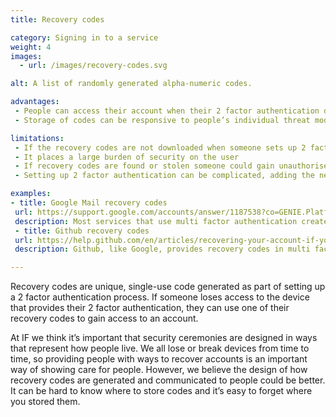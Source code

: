```yaml
---
title: Recovery codes

category: Signing in to a service
weight: 4
images:
  - url: /images/recovery-codes.svg

alt: A list of randomly generated alpha-numeric codes.

advantages:
 - People can access their account when their 2 factor authentication device is lost or broken
 - Storage of codes can be responsive to people’s individual threat models, for example codes can be stored in a password manager or printed

limitations:
 - If the recovery codes are not downloaded when someone sets up 2 factor authentication, or the codes are lost, the account cannot be recovered
 - It places a large burden of security on the user
 - If recovery codes are found or stolen someone could gain unauthorised access to an account
 - Setting up 2 factor authentication can be complicated, adding the need to create and store recovery codes may add to the complexity for some people

examples:
- title: Google Mail recovery codes
 url: https://support.google.com/accounts/answer/1187538?co=GENIE.Platform%3DDesktop&hl=en
 description: Most services that use multi factor authentication create recovery codes for use when the other factor is unavailable.
 - title: Github recovery codes
 url: https://help.github.com/en/articles/recovering-your-account-if-you-lose-your-2fa-credentials
 description: Github, like Google, provides recovery codes in multi factor authentication. Many other services do this as well, such as LastPass.

---
```


Recovery codes are unique, single-use code generated as part of setting up a 2 factor authentication process. If someone loses access to the device that provides their 2 factor authentication, they can use one of their recovery codes to gain access to an account.

At IF we think it’s important that security ceremonies are designed in ways that represent how people live. We all lose or break devices from time to time, so providing people with ways to recover accounts is an important way of showing care for people. However, we believe the design of how recovery codes are generated and communicated to people could be better. It can be hard to know where to store codes and it’s easy to forget where you stored them.
